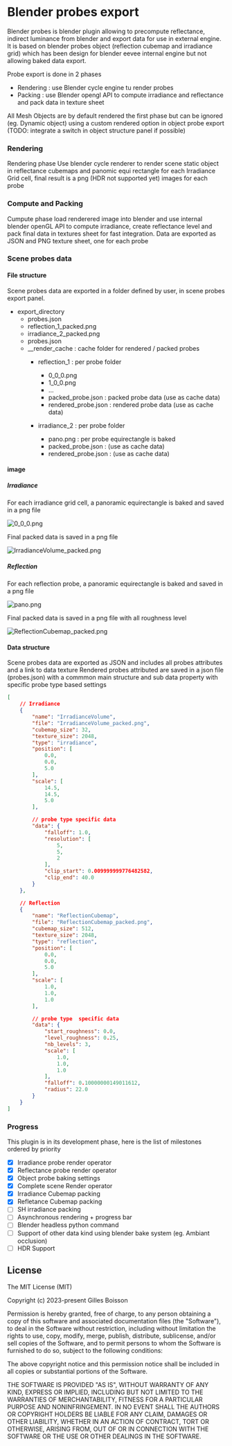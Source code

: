 # Blender probes export

Blender probes is blender plugin allowing to precompute reflectance, indirect luminance from blender and export data for use in external engine. It is based on blender probes object (reflection cubemap and irradiance grid) which has been design for blender eevee internal engine but not allowing baked data export.

Probe export is done in 2 phases
- Rendering : use Blender cycle engine tu render probes
- Packing  : use Blender opengl API to compute irradiance and reflectance and pack data in texture sheet

All Mesh Objects are by default rendered the first phase but can be ignored (eg. Dynamic object) using a custom rendered option in object probe export (TODO: integrate a switch in object structure panel if possible)

### Rendering

Rendering phase Use blender cycle renderer to render scene static object in reflectance cubemaps and panomic equi rectangle for each Irradiance Grid cell, final result is a png (HDR not supported yet) images for each probe

### Compute and Packing

Cumpute phase  load renderered image into blender and use internal blender openGL API to compute irradiance, create reflectance level and pack final data in textures sheet for fast integration. Data are exported as JSON and PNG texture sheet, one for each probe


### Scene probes data

#### File structure

Scene probes data are exported in a folder defined by user, in scene probes export panel.

- export_directory
    - probes.json
    - reflection_1_packed.png
    - irradiance_2_packed.png
    - probes.json
    - __render_cache                    : cache folder for rendered / packed probes
        - reflection_1                  : per probe folder
            - 0_0_0.png                 
            - 1_0_0.png                 
            - ...
            - packed_probe.json         : packed probe data (use as cache data)
            - rendered_probe.json       : rendered probe data (use as cache data)

        - irradiance_2                  : per probe folder
            - pano.png                  : per probe equirectangle is baked
            - packed_probe.json         : (use as cache data)
            - rendered_probe.json       : (use as cache data)


#### image
##### Irradiance

For each irradiance grid cell, a panoramic equirectangle is baked and saved in a png file

![0_0_0.png](./doc/images/0_0_0.png)

Final packed data is saved in a png file

![IrradianceVolume_packed.png](./doc/images/IrradianceVolume_packed.png)

##### Reflection

For each reflection probe, a panoramic equirectangle is baked and saved in a png file

![pano.png](./doc/images/pano.png)

Final packed data is saved in a png file with all roughness level

![ReflectionCubemap_packed.png](./doc/images/ReflectionCubemap_packed.png)

#### Data structure

Scene probes data are exported as JSON and includes all probes attributes and a link to data texture
Rendered probes attributed are saved in a json file (probes.json) with a commmon main structure and sub data property with specific probe type based settings

```json
[
    // Irradiance
    {
        "name": "IrradianceVolume",
        "file": "IrradianceVolume_packed.png",
        "cubemap_size": 32,
        "texture_size": 2048,
        "type": "irradiance",
        "position": [
            0.0,
            0.0,
            5.0
        ],
        "scale": [
            14.5,
            14.5,
            5.0
        ],

        // probe type specific data
        "data": {
            "falloff": 1.0,
            "resolution": [
                5,
                5,
                2
            ],
            "clip_start": 0.009999999776482582,
            "clip_end": 40.0
        }
    },

    // Reflection
    {
        "name": "ReflectionCubemap",
        "file": "ReflectionCubemap_packed.png",
        "cubemap_size": 512,
        "texture_size": 2048,
        "type": "reflection",
        "position": [
            0.0,
            0.0,
            5.0
        ],
        "scale": [
            1.0,
            1.0,
            1.0
        ],

        // probe type  specific data
        "data": {
            "start_roughness": 0.0,
            "level_roughness": 0.25,
            "nb_levels": 3,
            "scale": [
                1.0,
                1.0,
                1.0
            ],
            "falloff": 0.10000000149011612,
            "radius": 22.0
        }
    }
]
```



### Progress

This plugin is in its development phase, here is the list of milestones ordered by priority 

- [X] Irradiance probe render operator
- [X] Reflectance probe render operator
- [X] Object probe baking settings 
- [X] Complete scene Render operator
- [X] Irradiance Cubemap packing
- [X] Refletance Cubemap packing
- [ ] SH irradiance packing
- [ ] Asynchronous rendering + progress bar
- [ ] Blender headless python command
- [ ] Support of other data kind using blender bake system (eg. Ambiant occlusion)
- [ ] HDR Support

## License

The MIT License (MIT)

Copyright (c) 2023-present Gilles Boisson

Permission is hereby granted, free of charge, to any person obtaining a copy
of this software and associated documentation files (the "Software"), to deal
in the Software without restriction, including without limitation the rights
to use, copy, modify, merge, publish, distribute, sublicense, and/or sell
copies of the Software, and to permit persons to whom the Software is
furnished to do so, subject to the following conditions:

The above copyright notice and this permission notice shall be included in all
copies or substantial portions of the Software.

THE SOFTWARE IS PROVIDED "AS IS", WITHOUT WARRANTY OF ANY KIND, EXPRESS OR
IMPLIED, INCLUDING BUT NOT LIMITED TO THE WARRANTIES OF MERCHANTABILITY,
FITNESS FOR A PARTICULAR PURPOSE AND NONINFRINGEMENT. IN NO EVENT SHALL THE
AUTHORS OR COPYRIGHT HOLDERS BE LIABLE FOR ANY CLAIM, DAMAGES OR OTHER
LIABILITY, WHETHER IN AN ACTION OF CONTRACT, TORT OR OTHERWISE, ARISING FROM,
OUT OF OR IN CONNECTION WITH THE SOFTWARE OR THE USE OR OTHER DEALINGS IN THE
SOFTWARE.
